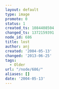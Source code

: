 ```yaml
---
layout: default
type: image
promote: 0
status: 1
created_ts: 1084408504
changed_ts: 1372159391
node_id: 686
title: lost
author: anj
created: '2004-05-13'
changed: '2013-06-25'
tags:
  - Older
url: "/node/686/"
aliases: []
date: '2004-05-13'
---
```


